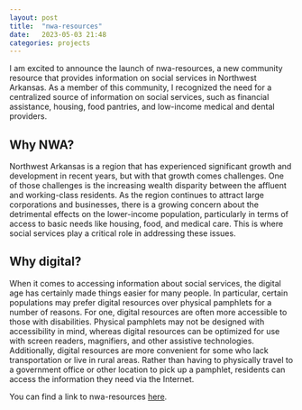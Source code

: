 ```yaml
---
layout: post
title:  "nwa-resources"
date:   2023-05-03 21:48
categories: projects
---
```


I am excited to announce the launch of nwa-resources, a new community resource that provides information on social services in Northwest Arkansas. As a member of this community, I recognized the need for a centralized source of information on social services, such as financial assistance, housing, food pantries, and low-income medical and dental providers.

## Why NWA?

Northwest Arkansas is a region that has experienced significant growth and development in recent years, but with that growth comes challenges. One of those challenges is the increasing wealth disparity between the affluent and working-class residents. As the region continues to attract large corporations and businesses, there is a growing concern about the detrimental effects on the lower-income population, particularly in terms of access to basic needs like housing, food, and medical care.
This is where social services play a critical role in addressing these issues.

## Why digital? 

When it comes to accessing information about social services, the digital age has certainly made things easier for many people. In particular, certain populations may prefer digital resources over physical pamphlets for a number of reasons.
For one, digital resources are often more accessible to those with disabilities. Physical pamphlets may not be designed with accessibility in mind, whereas digital resources can be optimized for use with screen readers, magnifiers, and other assistive technologies.
Additionally, digital resources are more convenient for some who lack transportation or live in rural areas. Rather than having to physically travel to a government office or other location to pick up a pamphlet, residents can access the information they need via the Internet.

You can find a link to nwa-resources [here](psibir.github.io/nwa-resources/).

